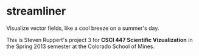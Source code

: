# streamliner

Visualize vector fields, like a cool breeze on a summer's day.

This is Steven Ruppert's project 3 for **CSCI 447 Scientific Vizualization** in the Spring 2013 semester at the Colorado School of Mines.
